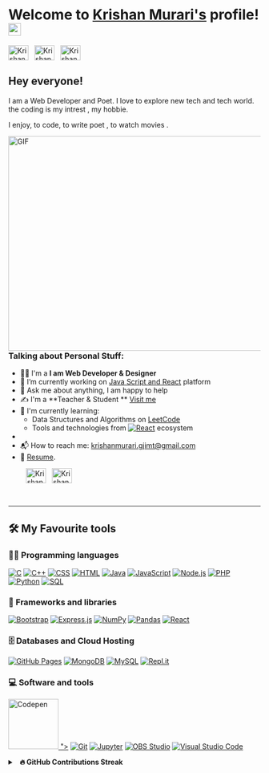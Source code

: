 # Welcome to [Krishan Murari's](https://krishanmurari.vercel.app/) profile! <a href="https://krishanmurari.vercel.app/"><img src="https://media.giphy.com/media/hvRJCLFzcasrR4ia7z/giphy.gif" width="25px"></a>

<a href="https://linkedin.com/in/krishan-murari/" target="_blank"><img align="center" src="https://raw.githubusercontent.com/rahuldkjain/github-profile-readme-generator/master/src/images/icons/Social/linked-in-alt.svg" alt="Krishan_murari" height="30" width="40" /></a>
&nbsp;
<a href="https://twitter.com/KrishanMuraari" target="_blank"><img align="center" src="https://raw.githubusercontent.com/rahuldkjain/github-profile-readme-generator/master/src/images/icons/Social/twitter.svg" alt="Krishan_murari" height="30" width="40" /></a>
&nbsp;
<a href="https://www.instagram.com/krishanmurariji/" target="_blank"><img align="center" src="https://raw.githubusercontent.com/rahuldkjain/github-profile-readme-generator/master/src/images/icons/Social/instagram.svg" alt="Krishan_murari" height="30" width="40" /></a>
&nbsp;



## Hey everyone! &nbsp; 

I am a Web Developer and Poet.
I love to explore new tech and tech world. the coding is my intrest , my hobbie.

I enjoy, to code, to write poet , to watch movies .

<img align="right" alt="GIF" src="https://encrypted-tbn0.gstatic.com/images?q=tbn:ANd9GcR1HsXtuQ5y3ojBU83F-jzKce2AcqQBZOoNQssr94TgkQ&s" width="680" height="428" />


### Talking about Personal Stuff:

- 👨‍🎓 I'm a **I am Web Developer & Designer**
- 🔭 I’m currently working on [Java Script and React](https://github.com/krishanmurariji) platform
- 💬 Ask me about anything, I am happy to help
- ✍ I'm a **Teacher & Student ** [Visit me](https://krishanmurari.vercel.app/)
- 🌱 I'm currently learning:
  - Data Structures and Algorithms on [LeetCode](https://leetcode.com/Krishanmurariji/)
  - Tools and technologies from <a href="#"><img alt="React" src="https://img.shields.io/badge/JavaScript-F7DF1E.svg?logo=javascript&logoColor=black"></a> ecosystem
- 
- 📬 How to reach me: [krishanmurari.gjimt@gmail.com](krishanmurari.gjimt@gmail.com)
- 📝 [Resume](https://www.canva.com/design/DAF6HR5tWPE/vLMhZ4ROeu09TRkQvOCACA/view?utm_content=DAF6HR5tWPE&utm_campaign=designshare&utm_medium=link&utm_source=editor).


&nbsp;&nbsp;&nbsp;&nbsp;&nbsp;&nbsp;&nbsp;&nbsp;
<a href="https://github.com/krishanmurariji" target="_blank"><img align="center" src="https://raw.githubusercontent.com/rahuldkjain/github-profile-readme-generator/master/src/images/icons/Social/github.svg" alt="Krishan_murari" height="30" width="40" /></a>
&nbsp;
<a href="https://leetcode.com/Krishanmurariji/" target="_blank"><img align="center" src="https://raw.githubusercontent.com/rahuldkjain/github-profile-readme-generator/master/src/images/icons/Social/leet-code.svg" alt="Krishan_murari" height="30" width="40" /></a>
&nbsp;

&nbsp;

---

## 🛠️ My Favourite tools

### 👨‍💻 Programming languages

<p>
    <!-- <a href="#"><img alt="Bash" src="https://img.shields.io/badge/Bash-121011.svg?logo=gnu-bash&logoColor=white"></a> -->
    <a href="#"><img alt="C" src="https://custom-icon-badges.herokuapp.com/badge/C-03599C.svg?logo=c-in-hexagon&logoColor=white"></a>
    <a href="#"><img alt="C++" src="https://custom-icon-badges.herokuapp.com/badge/C++-9C033A.svg?logo=cpp2&logoColor=white"></a>
    <a href="#"><img alt="CSS" src="https://img.shields.io/badge/CSS-1572B6.svg?logo=css3&logoColor=white"></a>
    <a href="#"><img alt="HTML" src="https://img.shields.io/badge/HTML-E34F26.svg?logo=html5&logoColor=white"></a>
    <a href="#"><img alt="Java" src="https://img.shields.io/badge/Java-007396.svg?logo=java&logoColor=white"></a>
    <a href="#"><img alt="JavaScript" src="https://img.shields.io/badge/JavaScript-F7DF1E.svg?logo=javascript&logoColor=black"></a>
    <!-- <a href="#"><img alt="Markdown" src="https://img.shields.io/badge/Markdown-000000.svg?logo=markdown&logoColor=white"></a> -->
    <a href="#"><img alt="Node.js" src="https://img.shields.io/badge/Node.js-43853D.svg?logo=node.js&logoColor=white"></a>
    <a href="#"><img alt="PHP" src="https://img.shields.io/badge/PHP-777BB4.svg?logo=php&logoColor=white"></a>
    <a href="#"><img alt="Python" src="https://img.shields.io/badge/Python-14354C.svg?logo=python&logoColor=white"></a>
    <!-- <a href="#"><img alt="SASS" src="https://img.shields.io/badge/Sass-hotpink.svg?logo=SASS&logoColor=white"></a> -->
    <a href="#"><img alt="SQL" src="https://custom-icon-badges.herokuapp.com/badge/SQL-025E8C.svg?logo=database&logoColor=white"></a>
    <!-- <a href="#"><img alt="TypeScript" src="https://img.shields.io/badge/TypeScript-007ACC.svg?logo=typescript&logoColor=white"></a> -->
</p>

### 🧰 Frameworks and libraries

<p>
    <!-- <a href="#"><img alt="Arduino" src="https://img.shields.io/badge/-Arduino-00979D?logo=Arduino&logoColor=white"></a> -->
    <a href="#"><img alt="Bootstrap" src="https://img.shields.io/badge/Bootstrap-7952B3.svg?logo=bootstrap&logoColor=white"></a>
    <a href="#"><img alt="Express.js" src="https://img.shields.io/badge/Express.js-404d59.svg?logo=express&logoColor=white"></a>
    <a href="#"><img alt="NumPy" src="https://img.shields.io/badge/Numpy-013243.svg?logo=numpy&logoColor=white"></a>
    <a href="#"><img alt="Pandas" src="https://img.shields.io/badge/Pandas-150458.svg?logo=pandas&logoColor=white"></a>
    <a href="#"><img alt="React" src="https://img.shields.io/badge/React-20232a.svg?logo=react&logoColor=%2361DAFB"></a>
</p>

### 🗄️ Databases and Cloud Hosting

<p>
    <a href="#"><img alt="GitHub Pages" src="https://img.shields.io/badge/GitHub%20Pages-327FC7.svg?logo=github&logoColor=white"></a>
    <!-- <a href="#"><img alt="Heroku" src="https://img.shields.io/badge/Heroku-430098.svg?logo=heroku&logoColor=white"></a> -->
    <a href="#"><img alt="MongoDB" src ="https://img.shields.io/badge/MongoDB-4ea94b.svg?logo=mongodb&logoColor=white"></a>
    <a href="#"><img alt="MySQL" src="https://img.shields.io/badge/MySQL-00f.svg?logo=mysql&logoColor=white"></a>
    <!-- <a href="#"><img alt="PostgreSQL" src ="https://img.shields.io/badge/PostgreSQL-316192.svg?logo=postgresql&logoColor=white"></a> -->
    <a href="#"><img alt="Repl.it" src="https://img.shields.io/badge/Repl.it-0D101E.svg?logo=Replit&logoColor=white"></a>
</p>

### 💻 Software and tools

<p>
    <a href="#"><img alt="Codepen" src="<svg xmlns="http://www.w3.org/2000/svg" x="0px" y="0px" width="100" height="100" viewBox="0 0 48 48">
<circle cx="24" cy="24" r="20" fill="#23bec7"></circle><path fill="#fff" d="M24.466,24.337c0.585-0.514,1.06-0.998,1.686-1.262c0.367-0.154,0.773-0.372,1.122-0.034 s0.128,0.707,0.023,1.069c-0.211,0.727-0.424,1.457-0.617,2.188c-0.057,0.213-0.154,0.459,0.064,0.649 c0.218,0.19,0.491,0.064,0.707-0.046c0.798-0.408,1.447-0.892,1.346-1.966c-0.06-0.642,0-1.326,0.594-1.785 c0.229-0.181,0.507-0.392,0.798-0.19c0.291,0.202,0.083,0.459,0,0.688c-0.282,0.865-0.36,1.783-0.229,2.684 c0.03,0.202,0,0.493,0.186,0.567c0.255,0.096,0.369-0.229,0.532-0.362s0.273-0.321,0.415-0.477 c0.376-0.411,0.583-0.739,0.083-1.301c-0.58-0.649-0.406-1.92,0.165-2.523c0.322-0.387,0.854-0.525,1.324-0.344 c0.498,0.181,0.661,0.61,0.674,1.113c0.014,0.564-0.229,1.06-0.42,1.606c0.555,0.14,0.899-0.172,1.211-0.509 c0.752-0.817,1.624-1.335,2.78-1.213c0.837,0.087,1.317,0.539,1.273,1.197c-0.057,0.504-0.511,0.866-1.015,0.809 c-0.103-0.012-0.204-0.041-0.297-0.086c-0.261-0.14-0.229-0.268,0-0.401c0.182-0.079,0.275-0.284,0.213-0.473 c-0.074-0.223-0.277-0.379-0.512-0.392c-0.316-0.047-0.638,0.025-0.904,0.202c-0.84,0.537-1.31,2.028-0.918,2.936 c0.229,0.546,0.656,0.649,1.099,0.261c0.244-0.234,0.428-0.524,0.537-0.844c0.065-0.2,0.157-0.39,0.273-0.564 c0.209-0.278,0.498-0.523,0.86-0.374c0.362,0.149,0.177,0.525,0.117,0.78c-0.213,0.883-0.395,1.743,0.353,2.487 c0.079,0.072,0.084,0.194,0.012,0.272c-0.004,0.004-0.008,0.008-0.012,0.012c-0.093,0.091-0.234,0.111-0.349,0.05 c-0.524-0.184-0.953-0.568-1.193-1.069c-0.076-0.165-0.108-0.406-0.376-0.17c-0.479,0.491-1.245,0.554-1.798,0.149 c-0.651-0.417-0.885-1.044-0.826-1.794c0.011-0.147,0.03-0.289,0.048-0.459c-0.75,0.062-1.36,0.229-1.789,0.918 c-0.372,0.569-0.879,1.037-1.475,1.363c-0.782,0.459-1.087,0.317-1.298-0.544c-0.03-0.119-0.055-0.229-0.101-0.459 c-0.508,0.455-1.09,0.82-1.72,1.08c-1.186,0.422-1.874-0.122-1.7-1.376c0.108-0.644,0.285-1.275,0.53-1.881 c0.055-0.149,0.188-0.333,0-0.459c-0.138-0.087-0.282,0.06-0.39,0.151c-0.732,0.622-1.376,1.31-1.587,2.294 c-0.049,0.29-0.132,0.574-0.248,0.844c-0.143,0.372-0.522,0.599-0.918,0.551c-0.413-0.073-0.147-0.495-0.261-0.755 c-0.44,0.229-0.862,0.459-1.298,0.658c-0.314,0.145-0.725,0.259-0.954-0.011c-0.383-0.459-0.642-0.3-1.046-0.044 c-0.59,0.376-1.266,0.216-1.801-0.406c-0.271-0.314-0.411-0.294-0.672-0.014c-0.529,0.546-1.159,0.986-1.853,1.296 c-2.727,1.296-5.409-0.158-5.56-3.163c-0.179-3.393,1.264-6.092,4.099-7.976c0.742-0.515,1.675-0.671,2.544-0.424 c1.038,0.271,1.74,1.237,1.679,2.308c-0.069,1.022-0.792,1.883-1.787,2.126c-0.163,0.037-0.374,0.101-0.459-0.053 c-0.128-0.206,0.076-0.346,0.216-0.459c0.766-0.647,0.897-1.489,0.752-2.413c-0.138-0.862-0.752-1.211-1.571-0.897 c-0.588,0.244-1.106,0.629-1.509,1.122c-1.355,1.497-2.202,3.384-2.42,5.391c-0.11,0.866,0.044,1.746,0.443,2.523 c0.583,1.113,1.571,1.606,2.792,1.317c0.966-0.241,1.852-0.73,2.571-1.418c0.204-0.213,0.313-0.499,0.303-0.794 c0.167-1.743,1.675-3.051,3.358-2.922c0.406,0.013,0.793,0.176,1.085,0.459c0.284,0.266,0.37,0.683,0.213,1.039 c-0.163,0.395-0.525,0.523-0.936,0.502c-0.174,0.019-0.347-0.051-0.459-0.186c-0.151-0.229,0.138-0.245,0.229-0.36 c0.257-0.321,0.112-0.704-0.328-0.794c-0.444-0.1-0.907,0.048-1.211,0.385c-0.633,0.642-0.919,1.549-0.771,2.438 c0.046,0.339,0.19,0.672,0.564,0.773c0.374,0.101,0.617-0.179,0.846-0.44c0.17-0.217,0.292-0.467,0.36-0.734 c0.055-0.251,0.191-0.477,0.388-0.642c0.229-0.177,0.482-0.321,0.752-0.163c0.271,0.158,0.106,0.424,0.106,0.645 c0,0.404-0.436,0.874,0.103,1.184c0.289,0.165,1.454-0.713,1.546-1.126c0.145-0.658,0.261-1.324,0.392-1.984 c0.016-0.233,0.104-0.455,0.252-0.635c0.228-0.26,0.594-0.352,0.918-0.229c0.346,0.145,0.174,0.459,0.14,0.725 C24.537,23.906,24.509,24.067,24.466,24.337L24.466,24.337z M32.214,22.809c-0.06-0.161-0.156-0.317-0.353-0.296 c-0.197,0.021-0.255,0.202-0.271,0.372c-0.051,0.51,0.144,1.013,0.525,1.356C32.332,23.794,32.368,23.281,32.214,22.809z"></path>
</svg>"></a>
    <a href="#"><img alt="Git" src="https://img.shields.io/badge/Git-F05033.svg?logo=git&logoColor=white"></a>
    <a href="#"><img alt="Jupyter" src="https://img.shields.io/badge/Jupyter-F37626.svg?logo=Jupyter&logoColor=white"></a>
    <a href="#"><img alt="OBS Studio" src="https://img.shields.io/badge/-OBS%20Studio-302E31?logo=obs-studio&logoColor=white"></a>
    <!-- <a href="#"><img alt="Postman" src="https://img.shields.io/badge/Postman-FF6C37?logo=postman&logoColor=white"></a> -->
    <!-- <a href="#"><img alt="Stack Overflow" src="https://img.shields.io/badge/-Stack%20Overflow-FE7A16?logo=stack-overflow&logoColor=white"></a> -->
    <a href="#"><img alt="Visual Studio Code" src="https://img.shields.io/badge/Visual%20Studio%20Code-0078d7.svg?logo=visual-studio-code&logoColor=white"></a>
</p>

<details>
  <summary>&nbsp;&nbsp;<b>🔥 GitHub Contributions Streak</summary>
  <br/>

  <p>
  <img src="https://activity-graph.herokuapp.com/graph?username=AswinBarath&theme=react-dark&bg_color=20232a&hide_border=true" width=100%" />
  </p>

</details>

